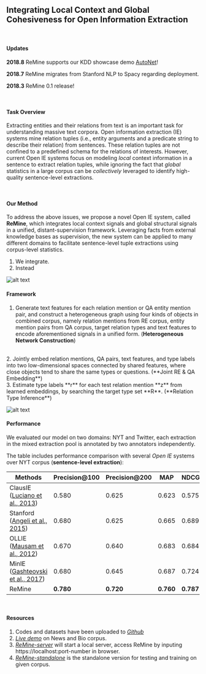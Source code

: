 ## Integrating Local Context and Global Cohesiveness for Open Information Extraction <br />

<br />

#### **Updates**
**2018.8** ReMine supports our KDD showcase demo [AutoNet](http://35.166.108.88:8000/)!

**2018.7** ReMine migrates from Stanford NLP to Spacy regarding deployment.

**2018.3** ReMine 0.1 release! 


<br />

#### **Task Overview**

Extracting entities and their relations from text is an important task for understanding massive text corpora. Open information extraction (IE) systems mine relation tuples (i.e., entity arguments and a predicate string to describe their relation) from sentences. These relation tuples are not confined to a predefined schema for the relations of interests. However, current Open IE systems focus on modeling *local* context information in a sentence to extract relation tuples, while ignoring the fact that *global* statistics in a large corpus can be *collectively* leveraged to identify high-quality sentence-level extractions.

<br />

#### **Our Method**

To address the above issues, we propose a novel Open IE system, called **ReMine**,  which integrates local context signals and global structural signals in a unified, distant-supervision framework. Leveraging facts from external knowledge bases as supervision, the new system can be applied to many different domains to facilitate sentence-level tuple extractions using corpus-level statistics.

1. We integrate. <br />
2. Instead 

![alt text](qa.png)
<br />

#### **Framework**

1. Generate text features for each relation mention or QA entity
mention pair, and construct a heterogeneous graph using four
kinds of objects in combined corpus, namely relation mentions
from RE corpus, entity mention pairs from QA corpus, target relation
types and text features to encode aforementioned signals
in a unified form. (**Heterogeneous Network Construction**)
<br />
2. Jointly embed relation mentions, QA pairs, text features, and
type labels into two low-dimensional spaces connected by shared
features, where close objects tend to share the same types or
questions. (**Joint RE & QA Embedding**)
<br />
3. Estimate type labels **r** for each test relation mention **z** from
learned embeddings, by searching the target type set **R**.  (**Relation Type Inference**) <br />

![alt text](framework.png)
<br />

#### **Performance**

We evaluated our model on two domains: NYT and Twitter, each extraction in the mixed extraction pool is annotated by two annotators independently.

The table includes performance comparison with several *Open IE* systems over NYT corpus (**sentence-level extraction**):

Methods|Precision@100 | Precision@200 | MAP | NDCG@100 | NDCG@200
-------|--------------|---------------|-----|----------|---------
ClausIE ([Luciano et al., 2013](http://resources.mpi-inf.mpg.de/d5/clausie/clausie-www13.pdf)) | 0.580 | 0.625 | 0.623 | 0.575 | 0.667
Stanford ([Angeli et al., 2015](https://nlp.stanford.edu/pubs/2015angeli-openie.pdf)) | 0.680 | 0.625 | 0.665 | 0.689 | 0.654
OLLIE ([Mausam et al., 2012](http://turing.cs.washington.edu/papers/emnlp12-mausam.pdf)) | 0.670 | 0.640 | 0.683 | 0.684 | 0.775
MinIE ([Gashteovski et al., 2017](http://www.aclweb.org/anthology/D15-1205)) | 0.680 | 0.645 | 0.687 | 0.724 | 0.723
ReMine | **0.780** | **0.720** | **0.760** | **0.787** | **0.791**

<br />

#### **Resources**

1. Codes and datasets have been uploaded to *[Github](https://github.com/GentleZhu/ReMine)*
2. *[Live demo](http://35.166.108.88:8000/)* on News and Bio corpus.
3. *[ReMine-server](https://github.com/GentleZhu/ReMine/tree/server-dev)* will start a local server, access ReMine by inputing https://localhost:port-number in browser.
3. *[ReMine-standalone](https://github.com/GentleZhu/ReMine/tree/kdd)* is the standalone version for testing and training on given corpus.


<br />
